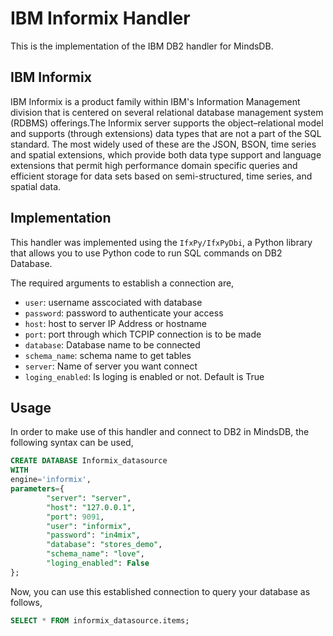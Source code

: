 # IBM Informix Handler

This is the implementation of the IBM DB2 handler for MindsDB.

## IBM Informix
IBM Informix is a product family within IBM's Information Management division that is centered on several relational database management system (RDBMS) offerings.The Informix server supports the object–relational model and supports (through extensions) data types that are not a part of the SQL standard. The most widely used of these are the JSON, BSON, time series and spatial extensions, which provide both data type support and language extensions that permit high performance domain specific queries and efficient storage for data sets based on semi-structured, time series, and spatial data. 

## Implementation
This handler was implemented using the `IfxPy/IfxPyDbi`, a Python library that allows you to use Python code to run SQL commands on DB2 Database.

The required arguments to establish a connection are,
* `user`: username asscociated with database
* `password`: password to authenticate your access
* `host`: host to server IP Address or hostname
* `port`: port through which TCPIP connection is to be made
* `database`: Database name to be connected
* `schema_name`: schema name to get tables 
* `server`: Name of server you want connect
* `loging_enabled`: Is loging is enabled or not. Default is True

## Usage
In order to make use of this handler and connect to DB2 in MindsDB, the following syntax can be used,
~~~~sql
CREATE DATABASE Informix_datasource
WITH
engine='informix',
parameters={
        "server": "server",
        "host": "127.0.0.1",
        "port": 9091,
        "user": "informix",
        "password": "in4mix",
        "database": "stores_demo",
        "schema_name": "love",
        "loging_enabled": False
};
~~~~

Now, you can use this established connection to query your database as follows,
~~~~sql
SELECT * FROM informix_datasource.items;
~~~~

